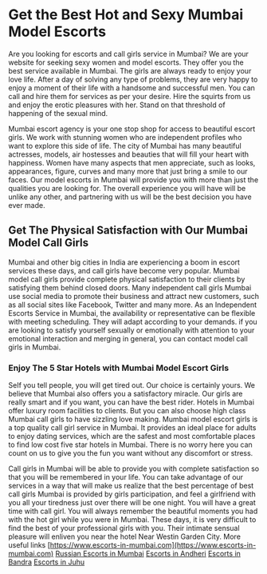 # Get the Best Hot and Sexy Mumbai Model Escorts

Are you looking for escorts and call girls service in Mumbai? We are your website for seeking sexy women and model escorts. They offer you the best service available in Mumbai. The girls are always ready to enjoy your love life. After a day of solving any type of problems, they are very happy to enjoy a moment of their life with a handsome and successful men. You can call and hire them for services as per your desire. Hire the squirts from us and enjoy the erotic pleasures with her. Stand on that threshold of happening of the sexual mind.

Mumbai escort agency is your one stop shop for access to beautiful escort girls. We work with stunning women who are independent profiles who want to explore this side of life. The city of Mumbai has many beautiful actresses, models, air hostesses and beauties that will fill your heart with happiness. Women have many aspects that men appreciate, such as looks, appearances, figure, curves and many more that just bring a smile to our faces. Our model escorts in Mumbai will provide you with more than just the qualities you are looking for. The overall experience you will have will be unlike any other, and partnering with us will be the best decision you have ever made.

## Get The Physical Satisfaction with Our Mumbai Model Call Girls

Mumbai and other big cities in India are experiencing a boom in escort services these days, and call girls have become very popular. Mumbai model call girls provide complete physical satisfaction to their clients by satisfying them behind closed doors. Many independent call girls Mumbai use social media to promote their business and attract new customers, such as all social sites like Facebook, Twitter and many more. As an Independent Escorts Service in Mumbai, the availability or representative can be flexible with meeting scheduling. They will adapt according to your demands. if you are looking to satisfy yourself sexually or emotionally with attention to your emotional interaction and merging in general, you can contact model call girls in Mumbai.

### Enjoy The 5 Star Hotels with Mumbai Model Escort Girls

SeIf you tell people, you will get tired out. Our choice is certainly yours. We believe that Mumbai also offers you a satisfactory miracle. Our girls are really smart and if you want, you can have the best rider. Hotels in Mumbai offer luxury room facilities to clients. But you can also choose high class Mumbai call girls to have sizzling love making. Mumbai model escort girls is a top quality call girl service in Mumbai. It provides an ideal place for adults to enjoy dating services, which are the safest and most comfortable places to find low cost five star hotels in Mumbai. There is no worry here you can count on us to give you the fun you want without any discomfort or stress.

Call girls in Mumbai will be able to provide you with complete satisfaction so that you will be remembered in your life. You can take advantage of our services in a way that will make us realize that the best percentage of best call girls Mumbai is provided by girls participation, and feel a girlfriend with you all your tiredness just over there will be one night. You will have a great time with call girl. You will always remember the beautiful moments you had with the hot girl while you were in Mumbai. These days, it is very difficult to find the best of your professional girls with you. Their intimate sensual pleasure will enliven you near the hotel Near Westin Garden City. More useful links [https://www.escorts-in-mumbai.com](https://www.escorts-in-mumbai.com) [Russian Escorts in Mumbai](https://www.escorts-in-mumbai.com/mumbai-escorts/) [Escorts in Andheri](https://www.escorts-in-mumbai.com/andheri-escorts/) [Escorts in Bandra](https://www.escorts-in-mumbai.com/bandra-escorts/) [Escorts in Juhu](https://www.escorts-in-mumbai.com/juhu-escorts/) 
